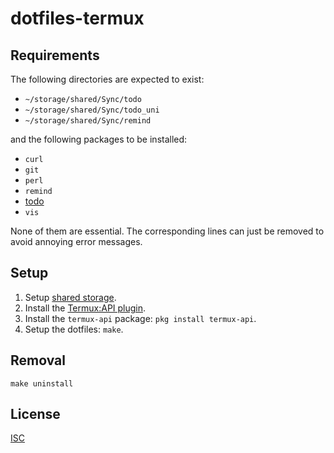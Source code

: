 # dotfiles-termux

## Requirements
The following directories are expected to exist:
- `~/storage/shared/Sync/todo`
- `~/storage/shared/Sync/todo_uni`
- `~/storage/shared/Sync/remind`

and the following packages to be installed:
- `curl`
- `git`
- `perl`
- `remind`
- [todo](https://github.com/sqrtiswap/todo)
- `vis`

None of them are essential.
The corresponding lines can just be removed to avoid annoying error messages.

## Setup
1. Setup [shared storage](https://wiki.termux.com/wiki/Termux-setup-storage).
2. Install the [Termux:API plugin](https://wiki.termux.com/wiki/Termux:API).
3. Install the `termux-api` package: `pkg install termux-api`.
4. Setup the dotfiles: `make`.

## Removal
```shell
make uninstall
```

## License
[ISC](https://opensource.org/licenses/ISC)
